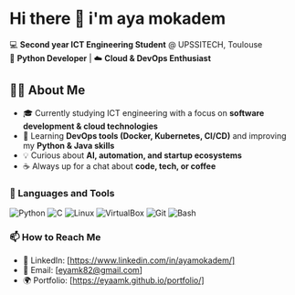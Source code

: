 # Hi there 👋 i'm aya mokadem  
💻 **Second year ICT Engineering Student** @ UPSSITECH, Toulouse  
🐍 **Python Developer** | ☁️ **Cloud & DevOps Enthusiast**  
## 👩‍💻 About Me
- 🎓 Currently studying ICT engineering with a focus on **software development & cloud technologies**  
- 🌱 Learning **DevOps tools (Docker, Kubernetes, CI/CD)** and improving my **Python & Java skills**  
- 💡 Curious about **AI, automation, and startup ecosystems**  
- ☕ Always up for a chat about **code, tech, or coffee**
### 🧠 Languages and Tools  
![Python](https://img.shields.io/badge/Python-3776AB?style=for-the-badge&logo=python&logoColor=white)
![C](https://img.shields.io/badge/C-00599C?style=for-the-badge&logo=c&logoColor=white)
![Linux](https://img.shields.io/badge/Linux-FCC624?style=for-the-badge&logo=linux&logoColor=black)
![VirtualBox](https://img.shields.io/badge/VirtualBox-183A61?style=for-the-badge&logo=virtualbox)
![Git](https://img.shields.io/badge/Git-F05032?style=for-the-badge&logo=git&logoColor=white)
![Bash](https://img.shields.io/badge/Bash-121011?style=for-the-badge&logo=gnu-bash&logoColor=white)

### 📫 How to Reach Me
- 💼 LinkedIn: [https://www.linkedin.com/in/ayamokadem/]  
- 📧 Email: [eyamk82@gmail.com]  
- 🌍 Portfolio: [https://eyaamk.github.io/portfolio/] 
